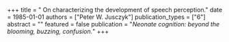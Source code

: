 +++
title = " On characterizing the development of speech perception."
date = 1985-01-01
authors = ["Peter W. Jusczyk"]
publication_types = ["6"]
abstract = ""
featured = false
publication = "*Neonate cognition: beyond the blooming, buzzing, confusion.*"
+++

